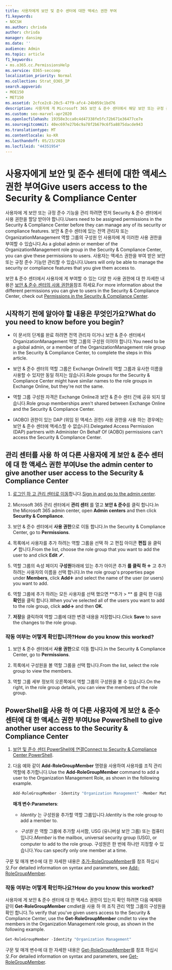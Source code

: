 ```yaml
---
title: 사용자에게 보안 및 준수 센터에 대한 액세스 권한 부여
f1.keywords:
- NOCSH
ms.author: chrisda
author: chrisda
manager: dansimp
ms.date: ''
audience: Admin
ms.topic: article
f1_keywords:
- ms.o365.cc.PermissionsHelp
ms.service: O365-seccomp
localization_priority: Normal
ms.collection: Strat_O365_IP
search.appverid:
- MOE150
- MET150
ms.assetid: 2cfce2c8-20c5-47f9-afc4-24b059c1bd76
description: 사용자에 게 Microsoft 365 보안 & 준수 센터에서 해당 보안 또는 규정 준수 기능을 관리할 수 있는 권한을 할당 해야 합니다.
ms.custom: seo-marvel-apr2020
ms.openlocfilehash: 19358e3cca0c4d47338fe5fc72b671e36477ce7e
ms.sourcegitcommit: 40ec697e27b6c9a78f2b679c6f5a8875dacde943
ms.translationtype: MT
ms.contentlocale: ko-KR
ms.lasthandoff: 05/23/2020
ms.locfileid: "44351954"
---
```

# <a name="give-users-access-to-the-security--compliance-center"></a><span data-ttu-id="ca66f-103">사용자에게 보안 및 준수 센터에 대한 액세스 권한 부여</span><span class="sxs-lookup"><span data-stu-id="ca66f-103">Give users access to the Security & Compliance Center</span></span>

<span data-ttu-id="ca66f-104">사용자에 게 보안 또는 규정 준수 기능을 관리 하려면 먼저 Security & 준수 센터에서 사용 권한을 할당 받아야 합니다.</span><span class="sxs-lookup"><span data-stu-id="ca66f-104">Users need to be assigned permissions in the Security & Compliance Center before they can manage any of its security or compliance features.</span></span> <span data-ttu-id="ca66f-105">보안 & 준수 센터에 있는 전역 관리자 또는 OrganizationManagement 역할 그룹의 구성원 인 사용자에 게 이러한 사용 권한을 부여할 수 있습니다.</span><span class="sxs-lookup"><span data-stu-id="ca66f-105">As a global admin or member of the OrganizationManagement role group in the Security & Compliance Center, you can give these permissions to users.</span></span> <span data-ttu-id="ca66f-106">사용자는 액세스 권한을 부여 받은 보안 또는 규정 준수 기능만 관리할 수 있습니다.</span><span class="sxs-lookup"><span data-stu-id="ca66f-106">Users will only be able to manage the security or compliance features that you give them access to.</span></span>

<span data-ttu-id="ca66f-107">보안 & 준수 센터에서 사용자에 게 부여할 수 있는 다양 한 사용 권한에 대 한 자세한 내용은 [보안 & 준수 센터의 사용 권한을](permissions-in-the-security-and-compliance-center.md)참조 하세요.</span><span class="sxs-lookup"><span data-stu-id="ca66f-107">For more information about the different permissions you can give to users in the Security & Compliance Center, check out [Permissions in the Security & Compliance Center](permissions-in-the-security-and-compliance-center.md).</span></span>

## <a name="what-do-you-need-to-know-before-you-begin"></a><span data-ttu-id="ca66f-108">시작하기 전에 알아야 할 내용은 무엇인가요?</span><span class="sxs-lookup"><span data-stu-id="ca66f-108">What do you need to know before you begin?</span></span>

- <span data-ttu-id="ca66f-109">이 문서의 단계를 완료 하려면 전역 관리자 이거나 보안 & 준수 센터에서 OrganizationManagement 역할 그룹의 구성원 이어야 합니다.</span><span class="sxs-lookup"><span data-stu-id="ca66f-109">You need to be a global admin, or a member of the OrganizationManagement role group in the Security & Compliance Center, to complete the steps in this article.</span></span>

- <span data-ttu-id="ca66f-110">보안 & 준수 센터의 역할 그룹은 Exchange Online의 역할 그룹과 유사한 이름을 사용할 수 있지만 동일 하지는 않습니다.</span><span class="sxs-lookup"><span data-stu-id="ca66f-110">Role groups for the Security & Compliance Center might have similar names to the role groups in Exchange Online, but they're not the same.</span></span>

- <span data-ttu-id="ca66f-111">역할 그룹 구성원 자격은 Exchange Online과 보안 & 준수 센터 간에 공유 되지 않습니다.</span><span class="sxs-lookup"><span data-stu-id="ca66f-111">Role group memberships aren't shared between Exchange Online and the Security & Compliance Center.</span></span>

- <span data-ttu-id="ca66f-112">(AOBO) 권한이 있는 DAP (위임 된 액세스 권한) 사용 권한을 사용 하는 경우에는 보안 & 준수 센터에 액세스할 수 없습니다.</span><span class="sxs-lookup"><span data-stu-id="ca66f-112">Delegated Access Permission (DAP) partners with Administer On Behalf Of (AOBO) permissions can't access the Security & Compliance Center.</span></span>

## <a name="use-the-admin-center-to-give-another-user-access-to-the-security--compliance-center"></a><span data-ttu-id="ca66f-113">관리 센터를 사용 하 여 다른 사용자에 게 보안 & 준수 센터에 대 한 액세스 권한 부여</span><span class="sxs-lookup"><span data-stu-id="ca66f-113">Use the admin center to give another user access to the Security & Compliance Center</span></span>

1. <span data-ttu-id="ca66f-114">[로그인 하 고 관리 센터로 이동](https://docs.microsoft.com/microsoft-365/compliance/go-to-the-securitycompliance-center)합니다.</span><span class="sxs-lookup"><span data-stu-id="ca66f-114">[Sign in and go to the admin center](https://docs.microsoft.com/microsoft-365/compliance/go-to-the-securitycompliance-center).</span></span>

2. <span data-ttu-id="ca66f-115">Microsoft 365 관리 센터에서 **관리 센터** 를 열고 **보안 & 준수**를 클릭 합니다.</span><span class="sxs-lookup"><span data-stu-id="ca66f-115">In the Microsoft 365 admin center, open **Admin centers** and then click **Security & Compliance**.</span></span>

3. <span data-ttu-id="ca66f-116">보안 & 준수 센터에서 **사용 권한**으로 이동 합니다.</span><span class="sxs-lookup"><span data-stu-id="ca66f-116">In the Security & Compliance Center, go to **Permissions**.</span></span>

4. <span data-ttu-id="ca66f-117">목록에서 사용자를 추가 하려는 역할 그룹을 선택 하 고 편집 아이콘 **편집** 을 클릭 ![ ](../../media/O365-MDM-CreatePolicy-EditIcon.gif) 합니다.</span><span class="sxs-lookup"><span data-stu-id="ca66f-117">From the list, choose the role group that you want to add the user to and click **Edit** ![Edit icon](../../media/O365-MDM-CreatePolicy-EditIcon.gif).</span></span>

5. <span data-ttu-id="ca66f-118">역할 그룹의 속성 페이지 **구성원**아래에 있는 추가 아이콘 추가 **를 클릭 하** ![ ](../../media/ITPro-EAC-AddIcon.gif) 고 추가 하려는 사용자의 이름을 선택 합니다.</span><span class="sxs-lookup"><span data-stu-id="ca66f-118">In the role group's properties page under **Members**, click **Add**![Add Icon](../../media/ITPro-EAC-AddIcon.gif) and select the name of the user (or users) you want to add.</span></span>

6. <span data-ttu-id="ca66f-119">역할 그룹에 추가 하려는 모든 사용자를 선택 했으면 \*\*추가 \> \*\* 를 클릭 한 다음 **확인**을 클릭 합니다.</span><span class="sxs-lookup"><span data-stu-id="ca66f-119">When you've selected all of the users you want to add to the role group, click **add-\>** and then **OK**.</span></span>

7. <span data-ttu-id="ca66f-120">**저장**을 클릭하여 역할 그룹에 대한 변경 내용을 저장합니다.</span><span class="sxs-lookup"><span data-stu-id="ca66f-120">Click **Save** to save the changes to the role group.</span></span>

### <a name="how-do-you-know-this-worked"></a><span data-ttu-id="ca66f-121">작동 여부는 어떻게 확인합니까?</span><span class="sxs-lookup"><span data-stu-id="ca66f-121">How do you know this worked?</span></span>

1. <span data-ttu-id="ca66f-122">보안 & 준수 센터에서 **사용 권한**으로 이동 합니다.</span><span class="sxs-lookup"><span data-stu-id="ca66f-122">In the Security & Compliance Center, go to **Permissions**.</span></span>

2. <span data-ttu-id="ca66f-123">목록에서 구성원을 볼 역할 그룹을 선택 합니다.</span><span class="sxs-lookup"><span data-stu-id="ca66f-123">From the list, select the role group to view the members.</span></span>

3. <span data-ttu-id="ca66f-124">역할 그룹 세부 정보의 오른쪽에서 역할 그룹의 구성원을 볼 수 있습니다.</span><span class="sxs-lookup"><span data-stu-id="ca66f-124">On the right, in the role group details, you can view the members of the role group.</span></span>

## <a name="use-powershell-to-give-another-user-access-to-the-security--compliance-center"></a><span data-ttu-id="ca66f-125">PowerShell을 사용 하 여 다른 사용자에 게 보안 & 준수 센터에 대 한 액세스 권한 부여</span><span class="sxs-lookup"><span data-stu-id="ca66f-125">Use PowerShell to give another user access to the Security & Compliance Center</span></span>

1. <span data-ttu-id="ca66f-126">[보안 및 준수 센터 PowerShell에 연결](https://docs.microsoft.com/powershell/exchange/office-365-scc/connect-to-scc-powershell/connect-to-scc-powershell)</span><span class="sxs-lookup"><span data-stu-id="ca66f-126">[Connect to Security & Compliance Center PowerShell](https://docs.microsoft.com/powershell/exchange/office-365-scc/connect-to-scc-powershell/connect-to-scc-powershell).</span></span>

2. <span data-ttu-id="ca66f-127">다음 예와 같이 **Add-RoleGroupMember** 명령을 사용하여 사용자를 조직 관리 역할에 추가합니다.</span><span class="sxs-lookup"><span data-stu-id="ca66f-127">Use the **Add-RoleGroupMember** command to add a user to the Organization Management Role, as shown in the following example.</span></span>

   ```PowerShell
   Add-RoleGroupMember -Identity "Organization Management" -Member MatildaS
   ```

   <span data-ttu-id="ca66f-128">**매개 변수**:</span><span class="sxs-lookup"><span data-stu-id="ca66f-128">**Parameters**:</span></span>

   - <span data-ttu-id="ca66f-129">_Identity_ 는 구성원을 추가할 역할 그룹입니다.</span><span class="sxs-lookup"><span data-stu-id="ca66f-129">_Identity_ is the role group to add a member to.</span></span>

   - <span data-ttu-id="ca66f-130">_구성원_ 은 역할 그룹에 추가할 사서함, USG (유니버설 보안 그룹) 또는 컴퓨터입니다.</span><span class="sxs-lookup"><span data-stu-id="ca66f-130">_Member_ is the mailbox, universal security group (USG), or computer to add to the role group.</span></span> <span data-ttu-id="ca66f-131">구성원은 한 번에 하나만 지정할 수 있습니다.</span><span class="sxs-lookup"><span data-stu-id="ca66f-131">You can specify only one member at a time.</span></span>

<span data-ttu-id="ca66f-132">구문 및 매개 변수에 대 한 자세한 내용은 [추가-RoleGroupMember](https://docs.microsoft.com/powershell/module/exchange/Add-RoleGroupMember)를 참조 하십시오.</span><span class="sxs-lookup"><span data-stu-id="ca66f-132">For detailed information on syntax and parameters, see [Add-RoleGroupMember](https://docs.microsoft.com/powershell/module/exchange/Add-RoleGroupMember).</span></span>

### <a name="how-do-you-know-this-worked"></a><span data-ttu-id="ca66f-133">작동 여부는 어떻게 확인하나요?</span><span class="sxs-lookup"><span data-stu-id="ca66f-133">How do you know this worked?</span></span>

<span data-ttu-id="ca66f-134">사용자에 게 보안 & 준수 센터에 대 한 액세스 권한이 있는지 확인 하려면 다음 예제와 같이 **Get-RoleGroupMember** cmdlet을 사용 하 여 조직 관리 역할 그룹의 구성원을 확인 합니다.</span><span class="sxs-lookup"><span data-stu-id="ca66f-134">To verify that you've given users access to the Security & Compliance Center, use the **Get-RoleGroupMember** cmdlet to view the members in the Organization Management role group, as shown in the following example.</span></span>

```PowerShell
Get-RoleGroupMember -Identity "Organization Management"
```

<span data-ttu-id="ca66f-135">구문 및 매개 변수에 대 한 자세한 내용은 [Get-RoleGroupMember](https://docs.microsoft.com/powershell/module/exchange/Get-RoleGroupMember)를 참조 하십시오.</span><span class="sxs-lookup"><span data-stu-id="ca66f-135">For detailed information on syntax and parameters, see [Get-RoleGroupMember](https://docs.microsoft.com/powershell/module/exchange/Get-RoleGroupMember).</span></span>

